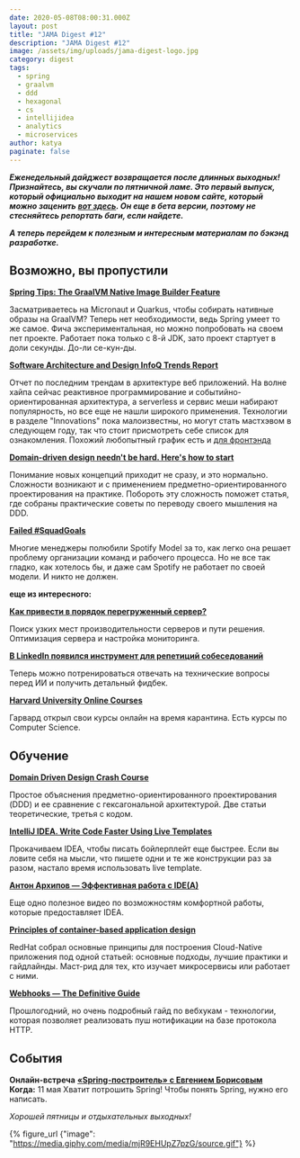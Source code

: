 ```yaml
---
date: 2020-05-08T08:00:31.000Z
layout: post
title: "JAMA Digest #12"
description: "JAMA Digest #12"
image: /assets/img/uploads/jama-digest-logo.jpg
category: digest
tags:
  - spring
  - graalvm
  - ddd
  - hexagonal
  - cs
  - intellijidea
  - analytics
  - microservices
author: katya
paginate: false
---
```

***Еженедельный дайджест возвращается после длинных выходных! Признайтесь, вы скучали по пятничной ламе. Это первый выпуск, который официально выходит на нашем новом сайте, который можно заценить [вот здесь](https://jamalama.netlify.app/). Он еще в бета версии, поэтому не стесняйтесь репортать баги, если найдете.*** 

***А теперь перейдем к полезным и интересным материалам по бэкэнд разработке.***

## Возможно, вы пропустили

**[Spring Tips: The GraalVM Native Image Builder Feature](https://spring.io/blog/2020/04/16/spring-tips-the-graalvm-native-image-builder-feature)**

Засматриваетесь на Micronaut и Quarkus, чтобы собирать нативные образы на GraalVM? Теперь нет необходимости, ведь Spring умеет то же самое. Фича экспериментальная, но можно попробовать на своем пет проекте. Работает пока только с 8-й JDK, зато проект стартует в доли секунды. До-ли се-кун-ды.

**[Software Architecture and Design InfoQ Trends Report](https://www.infoq.com/articles/architecture-trends-2020/)**

Отчет по последним трендам в архитектуре веб приложений. На волне хайпа сейчас реактивное программирование и событийно-ориентированная архитектура, а serverless и сервис меши набирают популярность, но все еще не нашли широкого применения. Технологии в разделе "Innovations" пока малоизвестны, но могут стать мастхэвом в следующем году, так что стоит присмотреть себе список для ознакомления. Похожий любопытный график есть и [для фронтэнда](https://www.infoq.com/articles/javascript-web-development-trends-2020/)

**[Domain-driven design needn't be hard. Here's how to start](https://www.thoughtworks.com/insights/blog/domain-driven-design-neednt-be-hard-heres-how-start)**

Понимание новых концепций приходит не сразу, и это нормально. Сложности возникают и с применением предметно-ориентированного проектирования на практике. Побороть эту сложность поможет статья, где собраны практические советы по переводу своего мышления на DDD.

**[Failed #SquadGoals](https://www.jeremiahlee.com/posts/failed-squad-goals/)**

Многие менеджеры полюбили Spotify Model за то, как легко она решает проблему организации команд и рабочего процесса. Но не все так гладко, как хотелось бы, и даже сам Spotify не работает по своей модели. И никто не должен.

**еще из интересного:**

**[Как привести в порядок перегруженный сервер?](https://habr.com/ru/company/ruvds/blog/496962/)**

Поиск узких мест производительности серверов и пути решения. Оптимизация сервера и настройка мониторинга.

**[В LinkedIn появился инструмент для репетиций собеседований](https://www.searchengines.ru/linkedin-video-presentation.html)**

Теперь можно потренироваться отвечать на технические вопросы перед ИИ и получить детальный фидбек.

**[Harvard University Online Courses](https://online-learning.harvard.edu/catalog)**

Гарвард открыл свои курсы онлайн на время карантина. Есть курсы по Computer Science.

## Обучение

**[Domain Driven Design Crash Course](https://vaadin.com/learn/tutorials/ddd)**

Простое объяснения предметно-ориентированного проектирования (DDD) и ее сравнение с гексагональной архитектурой. Две статьи теоретические, третья с кодом.

**[IntelliJ IDEA. Write Code Faster Using Live Templates](https://youtu.be/ffBeoE6NBSs)**

Прокачиваем IDEA, чтобы писать бойлерплейт еще быстрее. Если вы ловите себя на мысли, что пишете одни и те же конструкции раз за разом, настало время использовать live template.

**[Антон Архипов — Эффективная работа с IDE(A)](https://www.youtube.com/watch?v=_rj7dx6c5R8&feature=youtu.be)**

Еще одно полезное видео по возможностям комфортной работы, которые предоставляет IDEA.

**[Principles of container-based application design](https://www.redhat.com/en/resources/cloud-native-container-design-whitepaper)**

RedHat собрал основные принципы для построения Cloud-Native приложения под одной статьей: основные подходы, лучшие практики и гайдлайнды. Маст-рид для тех, кто изучает микросервисы или работает с ними.

**[Webhooks — The Definitive Guide](https://requestbin.com/blog/working-with-webhooks/)** 

Прошлогодний, но очень подробный гайд по вебхукам - технологии, которая позволяет реализовать пуш нотификации на базе протокола HTTP. 

## События

**Онлайн-встреча** **[«Spring-построитель» с Евгением Борисовым](https://jugrugroup.timepad.ru/event/1310761/)**  
**Когда:** 11 мая
Хватит потрошить Spring! Чтобы понять Spring, нужно его написать.

*Хорошей пятницы и отдыхательных выходных!*

{% figure_url {"image": "https://media.giphy.com/media/mjR9EHUpZ7pzG/source.gif"} %}